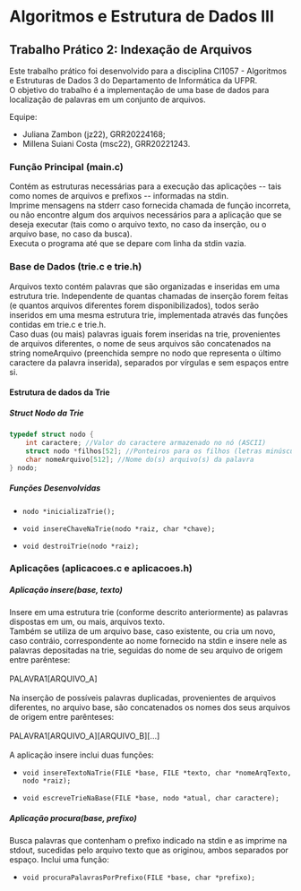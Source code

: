 # Algoritmos e Estrutura de Dados III

## Trabalho Prático 2: Indexação de Arquivos
Este trabalho prático foi desenvolvido para a disciplina CI1057 - Algoritmos e Estruturas de Dados 3 do Departamento de Informática da UFPR. <br>
O objetivo do trabalho é a implementação de uma base de dados para localização de palavras em um conjunto de arquivos.

Equipe: 
- Juliana Zambon (jz22), GRR20224168;
- Millena Suiani Costa (msc22), GRR20221243.

### Função Principal (main.c)
Contém as estruturas necessárias para a execução das aplicações -- tais como nomes de arquivos e prefixos -- informadas na stdin.<br>
Imprime mensagens na stderr caso fornecida chamada de função incorreta, ou não encontre algum dos arquivos necessários para a aplicação que se deseja executar (tais como o arquivo texto, no caso da inserção, ou o arquivo base, no caso da busca).<br>
Executa o programa até que se depare com linha da stdin vazia.

### Base de Dados (trie.c e trie.h)
Arquivos texto contém palavras que são organizadas e inseridas em uma estrutura trie. Independente de quantas chamadas de inserção forem feitas (e quantos arquivos diferentes forem disponibilizados), todos serão inseridos em uma mesma estrutura trie, implementada através das funções contidas em trie.c e trie.h.<br>
Caso duas (ou mais) palavras iguais forem inseridas na trie, provenientes de arquivos diferentes, o nome de seus arquivos são concatenados na string nomeArquivo (preenchida sempre no nodo que representa o último caractere da palavra inserida), separados por vírgulas e sem espaços entre si.

#### Estrutura de dados da Trie

##### Struct Nodo da Trie

```c
typedef struct nodo {
    int caractere; //Valor do caractere armazenado no nó (ASCII)
    struct nodo *filhos[52]; //Ponteiros para os filhos (letras minúsculas e maiúsculas)
    char nomeArquivo[512]; //Nome do(s) arquivo(s) da palavra
} nodo;
```

##### Funções Desenvolvidas

- `nodo *inicializaTrie();`

- `void insereChaveNaTrie(nodo *raiz, char *chave);`

- `void destroiTrie(nodo *raiz);`

### Aplicações (aplicacoes.c e aplicacoes.h)

##### Aplicação insere(base, texto) 

Insere em uma estrutura trie (conforme descrito anteriormente) as palavras dispostas em um, ou mais, arquivos texto.<br>
Também se utiliza de um arquivo base, caso existente, ou cria um novo, caso contráio, correspondente ao nome fornecido na stdin e insere nele as palavras depositadas na trie, seguidas do nome de seu arquivo de origem entre parêntese:<br><br>
PALAVRA1[ARQUIVO_A]<br><br>
Na inserção de possíveis palavras duplicadas, provenientes de arquivos diferentes, no arquivo base, são concatenados os nomes dos seus arquivos de origem entre parênteses:<br><br>PALAVRA1[ARQUIVO_A][ARQUIVO_B][...]<br><br>
A aplicação insere inclui duas funções:

- `void insereTextoNaTrie(FILE *base, FILE *texto, char *nomeArqTexto, nodo *raiz);`
 
- `void escreveTrieNaBase(FILE *base, nodo *atual, char caractere);`

##### Aplicação procura(base, prefixo) 

Busca palavras que contenham o prefixo indicado na stdin e as imprime na stdout, sucedidas pelo arquivo texto que as originou, ambos separados por espaço. Inclui uma função: 

- `void procuraPalavrasPorPrefixo(FILE *base, char *prefixo);`
